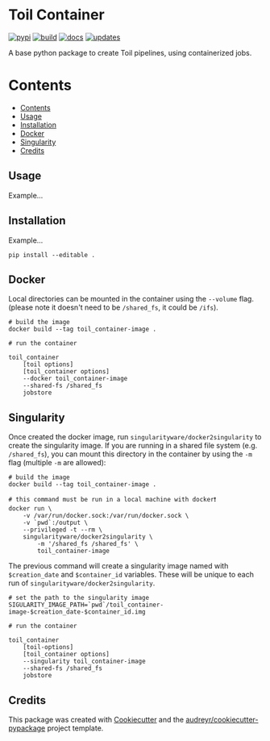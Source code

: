 # Toil Container

[![pypi](https://img.shields.io/pypi/v/toil_container.svg)](https://pypi.python.org/pypi/toil_container)
[![build](https://img.shields.io/travis/leukgen/toil_container.svg)](https://travis-ci.org/leukgen/toil_container)
[![docs](https://readthedocs.org/projects/toil-container/badge/?version=latest)](https://toil-container.readthedocs.io/en/latest/?badge=latest)
[![updates](https://pyup.io/repos/github/leukgen/toil_container/shield.svg)](https://pyup.io/repos/github/leukgen/toil_container/)


A base python package to create Toil pipelines, using containerized jobs.


# Contents

- [Contents](#contents)
- [Usage](#usage)
- [Installation](#installation)
- [Docker](#docker)
- [Singularity](#singularity)
- [Credits](#credits)


## Usage

Example...


## Installation

Example...

    pip install --editable .


## Docker

Local directories can be mounted in the container using the `--volume` flag. (please note it doesn't need to be `/shared_fs`, it could be `/ifs`).

    # build the image
    docker build --tag toil_container-image .

    # run the container

    toil_container
        [toil options]
        [toil_container options]
        --docker toil_container-image
        --shared-fs /shared_fs
        jobstore


## Singularity

Once created the docker image, run `singularityware/docker2singularity` to create the singularity image. If you are running in a shared file system (e.g. `/shared_fs`), you can mount this directory in the container by using the `-m` flag (multiple `-m` are allowed):

    # build the image
    docker build --tag toil_container-image .

    # this command must be run in a local machine with docker❗️
    docker run \
        -v /var/run/docker.sock:/var/run/docker.sock \
        -v `pwd`:/output \
        --privileged -t --rm \
        singularityware/docker2singularity \
            -m '/shared_fs /shared_fs' \
            toil_container-image

The previous command will create a singularity image named with `$creation_date` and `$container_id` variables. These will be unique to each run of `singularityware/docker2singularity`.

    # set the path to the singularity image
    SIGULARITY_IMAGE_PATH=`pwd`/toil_container-image-$creation_date-$container_id.img

    # run the container

    toil_container
        [toil-options]
        [toil_container options]
        --singularity toil_container-image
        --shared-fs /shared_fs
        jobstore


## Credits

This package was created with [Cookiecutter] and the
[audreyr/cookiecutter-pypackage] project template.

  [Cookiecutter]: https://github.com/audreyr/cookiecutter
  [audreyr/cookiecutter-pypackage]: https://github.com/audreyr/cookiecutter-pypackage
